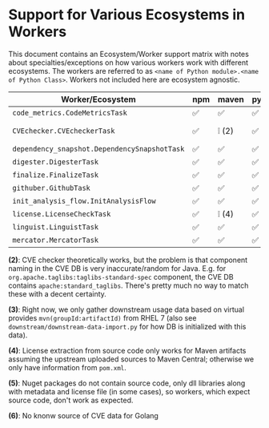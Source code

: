 # Support for Various Ecosystems in Workers

This document contains an Ecosystem/Worker support matrix with notes about specialties/exceptions on how various workers work with different ecosystems.
The workers are referred to as `<name of Python module>.<name of Python Class>`.
Workers not included here are ecosystem agnostic.

| Worker/Ecosystem                             | npm                                | maven                              | pypi                               | nuget                              | go                                 |
|----------------------------------------------|------------------------------------|------------------------------------|------------------------------------|------------------------------------|------------------------------------|
| `code_metrics.CodeMetricsTask`               | :white_check_mark:                 | :white_check_mark:                 | :white_check_mark:                 | :grey_exclamation:  (5)            | :negative_squared_cross_mark:
| `CVEchecker.CVEcheckerTask`                  | :white_check_mark:                 | :grey_exclamation:  (2)            | :white_check_mark:                 | :white_check_mark:                 | :negative_squared_cross_mark: (6)
| `dependency_snapshot.DependencySnapshotTask` | :white_check_mark:                 | :white_check_mark:                 | :white_check_mark:                 | :white_check_mark:                 | :white_check_mark:
| `digester.DigesterTask`                      | :white_check_mark:                 | :white_check_mark:                 | :white_check_mark:                 | :white_check_mark:                 | :white_check_mark:
| `finalize.FinalizeTask`                      | :white_check_mark:                 | :white_check_mark:                 | :white_check_mark:                 | :white_check_mark:                 | :white_check_mark:
| `githuber.GithubTask`                        | :white_check_mark:                 | :white_check_mark:                 | :white_check_mark:                 | :white_check_mark:                 | :white_check_mark:
| `init_analysis_flow.InitAnalysisFlow`        | :white_check_mark:                 | :white_check_mark:                 | :white_check_mark:                 | :white_check_mark:                 | :white_check_mark:
| `license.LicenseCheckTask`                   | :white_check_mark:                 | :grey_exclamation:  (4)            | :white_check_mark:                 | :grey_exclamation:  (5)            | :white_check_mark:
| `linguist.LinguistTask`                      | :white_check_mark:                 | :white_check_mark:                 | :white_check_mark:                 | :grey_exclamation:  (5)            | :grey_question:
| `mercator.MercatorTask`                      | :white_check_mark:                 | :white_check_mark:                 | :white_check_mark:                 | :white_check_mark:                 | :white_check_mark:


**(2)**: CVE checker theoretically works, but the problem is that component naming in the CVE DB is very inaccurate/random for Java. E.g. for `org.apache.taglibs:taglibs-standard-spec` component, the CVE DB contains `apache:standard_taglibs`. There's pretty much no way to match these with a decent certainty.

**(3)**: Right now, we only gather downstream usage data based on virtual provides `mvn(groupId:artifactId)` from RHEL 7 (also see `downstream/downstream-data-import.py` for how DB is initialized with this data).

**(4)**: License extraction from source code only works for Maven artifacts assuming the upstream uploaded sources to Maven Central; otherwise we only have information from `pom.xml`.

**(5)**: Nuget packages do not contain source code, only dll libraries along with metadata and license file (in some cases), so workers, which expect source code, don't work as expected.

**(6)**: No knonw source of CVE data for Golang
